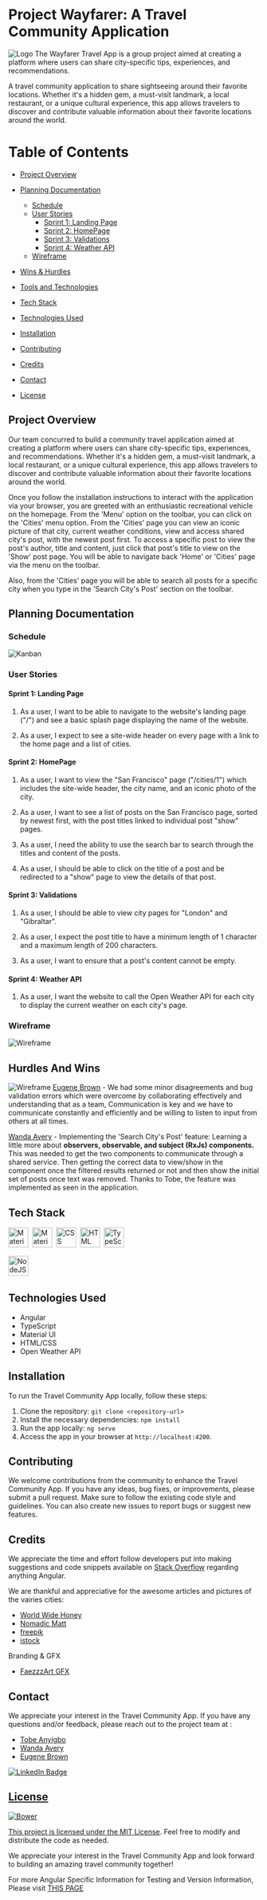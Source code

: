 # Project Wayfarer: A  Travel Community Application
![Logo](./images/Wayfarer-Branded/logo.png)
The Wayfarer Travel App is a group project aimed at creating a platform where users can share city-specific tips, experiences, and recommendations. 

A travel community application to share sightseeing around their favorite locations.
Whether it's a hidden gem, a must-visit landmark, a local restaurant, or a unique cultural experience, this app allows travelers to discover and contribute valuable information about their favorite locations around the world.

  # Table of Contents


- [Project Overview](#project-overview)
- [Planning Documentation](#planning-documentation)
  - [Schedule](#schedule)
  - [User Stories](#user-stories)
    - [Sprint 1: Landing Page](#sprint-1-landing-page)
    - [Sprint 2: HomePage](#sprint-2-homepage)
    - [Sprint 3: Validations](#sprint-3-validations)
    - [Sprint 4: Weather API](#sprint-4-weather-api)
  - [Wireframe](#wireframe)
  
- [Wins & Hurdles](#hurdles-and-wins )
- [Tools and Technologies](#tools-and-technologies)
- [Tech Stack](#tech-stack)
- [Technologies Used](#technologies-used)
- [Installation](#installation)
- [Contributing](#contributing)
- [Credits](#credits)
- [Contact](#contact)
- [License](#license)


## Project Overview
Our team concurred to build a community travel application aimed at creating a platform where users can share city-specific tips, experiences, and recommendations. Whether it's a hidden gem, a must-visit landmark, a local restaurant, or a unique cultural experience, this app allows travelers to discover and contribute valuable information about their favorite locations around the world.

Once you follow the installation instructions to interact with the application via your browser, you are greeted with an enthusiastic recreational vehicle on the homepage.  From the 'Menu' option on the toolbar, you can click on the 'Cities' menu option.  From the 'Cities' page you can view an iconic picture of that city, current weather conditions, view and access shared city's post, with the newest post first.  To access a specific post to view the post's author, title and content, just click that post's title to view on the 'Show' post page.  You will be able to navigate back 'Home' or 'Cities' page via the menu on the toolbar.

Also, from the 'Cities' page you will be able to search all posts for a specific city when you type in the 'Search City's Post' section on the toolbar.

## Planning Documentation 

### Schedule
![Kanban](./images/Wayfarer-Branded/schedule.gif)
### User Stories
####   Sprint 1: Landing Page

1. As a user, I want to be able to navigate to the website's landing page ("/") and see a basic splash page displaying the name of the website.

2. As a user, I expect to see a site-wide header on every page with a link to the home page and a list of cities.

####  Sprint 2: HomePage

1. As a user, I want to view the "San Francisco" page ("/cities/1") which includes the site-wide header, the city name, and an iconic photo of the city.

2. As a user, I want to see a list of posts on the San Francisco page, sorted by newest first, with the post titles linked to individual post "show" pages.

3. As a user, I need the ability to use the search bar to search through the titles and content of the posts.

4. As a user, I should be able to click on the title of a post and be redirected to a "show" page to view the details of that post.

####  Sprint 3: Validations

1. As a user, I should be able to view city pages for "London" and "Gibraltar".

2. As a user, I expect the post title to have a minimum length of 1 character and a maximum length of 200 characters.

3. As a user, I want to ensure that a post's content cannot be empty.

####  Sprint 4: Weather API

1. As a user, I want the website to call the Open Weather API for each city to display the current weather on each city's page.

### Wireframe
![Wireframe](./images/Wayfarer-Branded/wireframe.png)



##  Hurdles And Wins 
![Wireframe](./images/Wayfarer-Branded/hurdles.png)
<ins>Eugene Brown</ins> - We had some minor disagreements and bug validation errors which were overcome by collaborating effectively and understanding that as a team, Communication is key and we have to communicate constantly and efficiently and be willing to listen to input from others at all times. <br>

<ins>Wanda Avery</ins> - Implementing the 'Search City's Post' feature:  Learning a little more about <b>observers, observable, and subject (RxJs) components.</b> This was needed to get the two components to communicate through a shared service.  Then getting the correct data to view/show in the component once the filtered results returned or not and then show the initial set of posts once text was removed.  Thanks to Tobe, the feature was implemented as seen in the application.




##  Tech Stack

<div>
  
  
  <img src="https://cdn.jsdelivr.net/gh/devicons/devicon/icons/materialui/materialui-original.svg" title="Material UI" alt="Material UI" width="40" height="40"/>&nbsp;
  <img src="https://cdn.jsdelivr.net/gh/devicons/devicon/icons/angularjs/angularjs-original.svg" title="Material UI" alt="Material UI" width="40" height="40"/>&nbsp;
  <img src="https://cdn.jsdelivr.net/gh/devicons/devicon/icons/css3/css3-plain-wordmark.svg"  title="CSS3" alt="CSS" width="40" height="40"/>&nbsp;
  <img src="https://cdn.jsdelivr.net/gh/devicons/devicon/icons/html5/html5-original.svg" title="HTML5" alt="HTML" width="40" height="40"/>&nbsp;
  <img src="https://cdn.jsdelivr.net/gh/devicons/devicon/icons/typescript/typescript-original.svg" title="TypeScript" alt="TypeScript" width="40" height="40"/>&nbsp;
  
  <img src="https://cdn.jsdelivr.net/gh/devicons/devicon/icons/nodejs/nodejs-original-wordmark.svg" title="NodeJS" alt="NodeJS" width="40" height="40"/>&nbsp;
  

## Technologies Used
- Angular
- TypeScript
- Material UI
- HTML/CSS
- Open Weather API

## Installation
To run the Travel Community App locally, follow these steps:

1. Clone the repository: `git clone <repository-url>`
2. Install the necessary dependencies: `npm install`
3. Run the app locally: `ng serve`
4. Access the app in your browser at `http://localhost:4200`.

##  Contributing

We welcome contributions from the community to enhance the Travel Community App. If you have any ideas, bug fixes, or improvements, please submit a pull request. 
Make sure to follow the existing code style and guidelines. You can also create new issues to report bugs or suggest new features.

##  Credits 
We appreciate the time and effort follow developers put into making suggestions and code snippets available on [Stack Overflow](https://stackoverflow.com/) regarding anything Angular.

We are thankful and appreciative for the awesome articles and pictures of the vairies cities:

- [World Wide Honey](https://worldwidehoneymoon.com/seattle-3-day-itinerary-weekend-trip-to-seattle/)<br>
- [Nomadic Matt](https://www.nomadicmatt.com/travel-guides/united-states-travel-guide/seattle/)<br>
- [freepik](https://www.freepik.com/free-photo/montreal-river-sunset-with-city-lights-urban-buildings_29452819.htm#query=seattle%20city&position=4&from_view=keyword&track=ais)<br>
- [istock](https://www.istockphoto.com/photo/union-jacks-on-oxford-street-for-the-queens-platinum-jubilee-gm1399934799-453662293?utm_source=unsplash&utm_medium=affiliate&utm_campaign=srp_photos_top&utm_content=https%3A%2F%2Funsplash.com%2Fs%2Fphotos%2Flondon&utm_term=london%3A%3A%3A)<br>

Branding & GFX
- [FaezzzArt GFX](https://www.upwork.com/freelancers/~017687714506f9364e)



## Contact
We appreciate your interest in the Travel Community App.  If you have any questions and/or feedback, please reach out to the project team at :
- [Tobe Anyigbo](https://www.linkedin.com/in/tobe-anyigbo-a29b5173)
- [Wanda Avery](https://www.linkedin.com/in/wanda-simien-avery-48588a1bb)
- [Eugene Brown](https://github.com/builde7b0b)
<a href="https://www.linkedin.com/in/eugene-brown-jr-38210b99/">
    <img src="https://img.shields.io/badge/LinkedIn-blue?style=for-the-badge&logo=linkedin&logoColor=white" alt="LinkedIn Badge"/>

## License
![Bower](https://img.shields.io/bower/l/MI)

This project is licensed under the [MIT License](LICENSE). Feel free to modify and distribute the code as needed.


We appreciate your interest in the Travel Community App and look forward to building an amazing travel community together!

For more Angular Specific Information for Testing and Version Information, Please visit [THIS PAGE](angular-setup.md)




